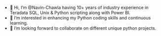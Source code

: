 - 👋 Hi, I’m @Navin-Chawla having 10+ years of industry experience in Teradata SQL, Unix & Python scripting along with Power BI.
- 👀 I’m interested in enhancing my Python coding skills and continuous learning.
- 💞️ I’m looking forward to collaborate on different unique python projects.

<!---
Navin-Chawla/Navin-Chawla is a ✨ special ✨ repository because its `README.md` (this file) appears on your GitHub profile.
You can click the Preview link to take a look at your changes.
--->
